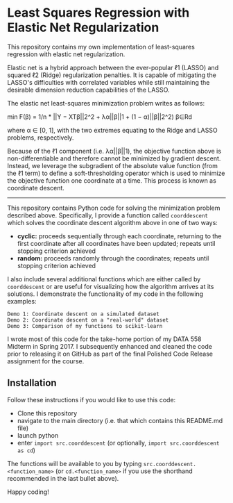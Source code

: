 Least Squares Regression with Elastic Net Regularization
=================

This repository contains my own implementation of least-squares regression with elastic net regularization.

Elastic net is a hybrid approach between the ever-popular ℓ1 (LASSO) and squared ℓ2 (Ridge) regularization penalties. It is capable of mitigating the LASSO's difficulties with correlated variables while still maintaining the desirable dimension reduction capabilities of the LASSO.

The elastic net least-squares minimization problem writes as follows:

min F(β) = 1/n * ||Y − XTβ||2^2 + λα||β||1 + (1 − α)||β||2^2)
β∈Rd

where α ∈ [0, 1], with the two extremes equating to the Ridge and LASSO problems, respectively.

Because of the ℓ1 component (i.e. λα||β||1), the objective function above is non-differentiable and therefore cannot be minimized by gradient descent. Instead, we leverage the subgradient of the absolute value function (from the ℓ1 term) to define a soft-thresholding operator which is used to minimize the objective function one coordinate at a time. This process is known as coordinate descent.

---

This repository contains Python code for solving the minimization problem described above. Specifically, I provide a function called `coorddescent` which solves the coordinate descent algorithm above in one of two ways:

* **cyclic:** proceeds sequentially through each coordinate, returning to the first coordinate after all coordinates have been updated; repeats until stopping criterion achieved
* **random:** proceeds randomly through the coordinates; repeats until stopping criterion achieved

I also include several additional functions which are either called by `coorddescent` or are useful for visualizing how the algorithm arrives at its solutions. I demonstrate the functionality of my code in the following examples:

```
Demo 1: Coordinate descent on a simulated dataset
Demo 2: Coordinate descent on a "real-world" dataset
Demo 3: Comparison of my functions to scikit-learn
```

I wrote most of this code for the take-home portion of my DATA 558 Midterm in Spring 2017. I subsequently enhanced and cleaned the code prior to releasing it on GitHub as part of the final Polished Code Release assignment for the course.

Installation
-----------

Follow these instructions if you would like to use this code:

* Clone this repository
* navigate to the main directory (i.e. that which contains this README.md file)
* launch python
* enter `import src.coorddescent` (or optionally, `import src.coorddescent as cd`)

The functions will be available to you by typing `src.coorddescent.<function_name>` (or `cd.<function_name>` if you use the shorthand recommended in the last bullet above).

Happy coding!
